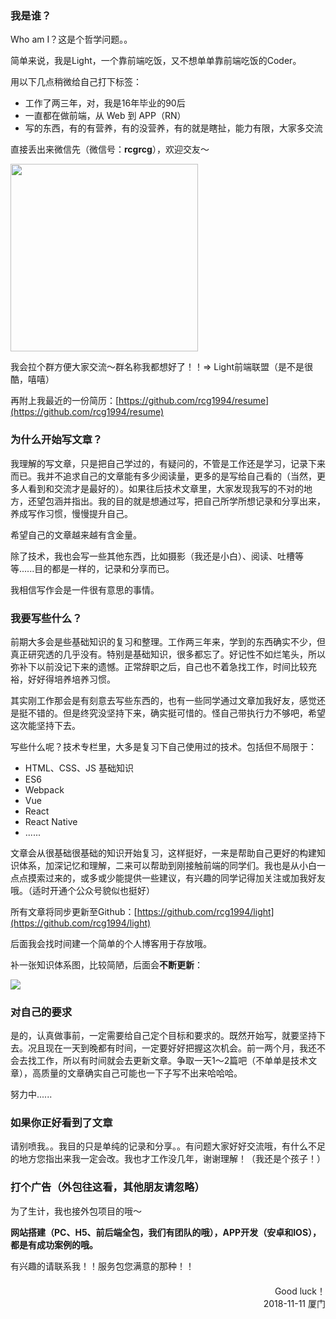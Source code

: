 ### 我是谁？

Who am I？这是个哲学问题。。

简单来说，我是Light，一个靠前端吃饭，又不想单单靠前端吃饭的Coder。

用以下几点稍微给自己打下标签：

* 工作了两三年，对，我是16年毕业的90后
* 一直都在做前端，从 Web 到 APP（RN）
* 写的东西，有的有营养，有的没营养，有的就是瞎扯，能力有限，大家多交流

直接丢出来微信先（微信号：**rcgrcg**），欢迎交友～

<img src='http://i1.bvimg.com/654396/29a6a4990f4de50c.png' width='300'>

我会拉个群方便大家交流～群名称我都想好了！！=> Light前端联盟（是不是很酷，嘻嘻）

再附上我最近的一份简历：[https://github.com/rcg1994/resume](https://github.com/rcg1994/resume)

### 为什么开始写文章？

我理解的写文章，只是把自己学过的，有疑问的，不管是工作还是学习，记录下来而已。我并不追求自己的文章能有多少阅读量，更多的是写给自己看的（当然，更多人看到和交流才是最好的）。如果往后技术文章里，大家发现我写的不对的地方，还望包涵并指出。我的目的就是想通过写，把自己所学所想记录和分享出来，养成写作习惯，慢慢提升自己。

希望自己的文章越来越有含金量。

除了技术，我也会写一些其他东西，比如摄影（我还是小白）、阅读、吐槽等等......目的都是一样的，记录和分享而已。

我相信写作会是一件很有意思的事情。

### 我要写些什么？

前期大多会是些基础知识的复习和整理。工作两三年来，学到的东西确实不少，但真正研究透的几乎没有。特别是基础知识，很多都忘了。好记性不如烂笔头，所以弥补下以前没记下来的遗憾。正常辞职之后，自己也不着急找工作，时间比较充裕，好好得培养培养习惯。

其实刚工作那会是有刻意去写些东西的，也有一些同学通过文章加我好友，感觉还是挺不错的。但是终究没坚持下来，确实挺可惜的。怪自己带执行力不够吧，希望这次能坚持下去。

写些什么呢？技术专栏里，大多是复习下自己使用过的技术。包括但不局限于：

* HTML、CSS、JS 基础知识
* ES6
* Webpack
* Vue
* React
* React Native
* ......

文章会从很基础很基础的知识开始复习，这样挺好，一来是帮助自己更好的构建知识体系，加深记忆和理解，二来可以帮助到刚接触前端的同学们。我也是从小白一点点摸索过来的，或多或少能提供一些建议，有兴趣的同学记得加关注或加我好友哦。（适时开通个公众号貌似也挺好）

所有文章将同步更新至Github：[https://github.com/rcg1994/light](https://github.com/rcg1994/light)

后面我会找时间建一个简单的个人博客用于存放哦。

补一张知识体系图，比较简陋，后面会**不断更新**：

<img src='http://i2.bvimg.com/654396/b510901c28d2d753.png'>

### 对自己的要求

是的，认真做事前，一定需要给自己定个目标和要求的。既然开始写，就要坚持下去。况且现在一天到晚都有时间，一定要好好把握这次机会。前一两个月，我还不会去找工作，所以有时间就会去更新文章。争取一天1～2篇吧（不单单是技术文章），高质量的文章确实自己可能也一下子写不出来哈哈哈。

努力中......

### 如果你正好看到了文章

请别喷我。。我目的只是单纯的记录和分享。。有问题大家好好交流哦，有什么不足的地方您指出来我一定会改。我也才工作没几年，谢谢理解！（我还是个孩子！）

### 打个广告（外包往这看，其他朋友请忽略）

为了生计，我也接外包项目的哦～

**网站搭建（PC、H5、前后端全包，我们有团队的哦），APP开发（安卓和IOS），都是有成功案例的哦。**

有兴趣的请联系我！！服务包您满意的那种！！

<div style="text-align: right;margin-top: 20px">Good luck！<br /> 2018-11-11 厦门</div>